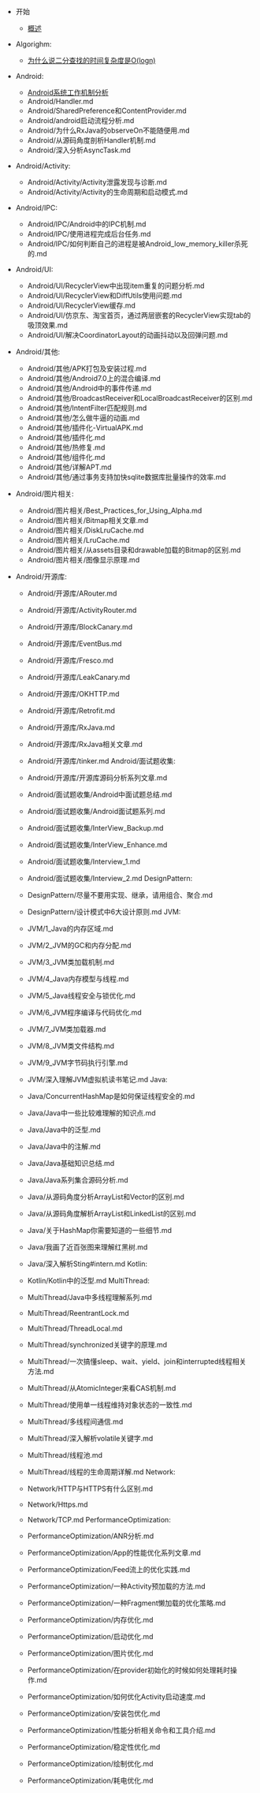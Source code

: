 - 开始

  - [概述](/README.md)

- Algorighm:
    - [为什么说二分查找的时间复杂度是O(logn)](/docs/Algorithm/为什么说二分查找的时间复杂度是O(logn).md)
- Android:
    - [Android系统工作机制分析](/docs/Android/Android系统工作机制分析.md)
    - Android/Handler.md
    - Android/SharedPreference和ContentProvider.md
    - Android/android启动流程分析.md
    - Android/为什么RxJava的observeOn不能随便用.md
    - Android/从源码角度剖析Handler机制.md
    - Android/深入分析AsyncTask.md
- Android/Activity:
    - Android/Activity/Activity泄露发现与诊断.md
    - Android/Activity/Activity的生命周期和启动模式.md
- Android/IPC:
    - Android/IPC/Android中的IPC机制.md
    - Android/IPC/使用进程完成后台任务.md
    - Android/IPC/如何判断自己的进程是被Android_low_memory_killer杀死的.md
- Android/UI:
    - Android/UI/RecyclerView中出现item重复的问题分析.md
    - Android/UI/RecyclerView和DiffUtils使用问题.md
    - Android/UI/RecyclerView缓存.md
    - Android/UI/仿京东、淘宝首页，通过两层嵌套的RecyclerView实现tab的吸顶效果.md
    - Android/UI/解决CoordinatorLayout的动画抖动以及回弹问题.md
- Android/其他:
    - Android/其他/APK打包及安装过程.md
    - Android/其他/Android7.0上的混合编译.md
    - Android/其他/Android中的事件传递.md
    - Android/其他/BroadcastReceiver和LocalBroadcastReceiver的区别.md
    - Android/其他/IntentFilter匹配规则.md
    - Android/其他/怎么做牛逼的动画.md
    - Android/其他/插件化-VirtualAPK.md
    - Android/其他/插件化.md
    - Android/其他/热修复.md
    - Android/其他/组件化.md
    - Android/其他/详解APT.md
    - Android/其他/通过事务支持加快sqlite数据库批量操作的效率.md
- Android/图片相关:
    - Android/图片相关/Best_Practices_for_Using_Alpha.md
    - Android/图片相关/Bitmap相关文章.md
    - Android/图片相关/DiskLruCache.md
    - Android/图片相关/LruCache.md
    - Android/图片相关/从assets目录和drawable加载的Bitmap的区别.md
    - Android/图片相关/图像显示原理.md
- Android/开源库:
    - Android/开源库/ARouter.md
    - Android/开源库/ActivityRouter.md
    - Android/开源库/BlockCanary.md
    - Android/开源库/EventBus.md
    - Android/开源库/Fresco.md
    - Android/开源库/LeakCanary.md
    - Android/开源库/OKHTTP.md
    - Android/开源库/Retrofit.md
    - Android/开源库/RxJava.md
    - Android/开源库/RxJava相关文章.md
    - Android/开源库/tinker.md
Android/面试题收集:
    - Android/开源库/开源库源码分析系列文章.md
    - Android/面试题收集/Android中面试题总结.md
    - Android/面试题收集/Android面试题系列.md
    - Android/面试题收集/InterView_Backup.md
    - Android/面试题收集/InterView_Enhance.md
    - Android/面试题收集/Interview_1.md
    - Android/面试题收集/Interview_2.md
DesignPattern:
    - DesignPattern/尽量不要用实现、继承，请用组合、聚合.md
    - DesignPattern/设计模式中6大设计原则.md
JVM:
    - JVM/1_Java的内存区域.md
    - JVM/2_JVM的GC和内存分配.md
    - JVM/3_JVM类加载机制.md
    - JVM/4_Java内存模型与线程.md
    - JVM/5_Java线程安全与锁优化.md
    - JVM/6_JVM程序编译与代码优化.md
    - JVM/7_JVM类加载器.md
    - JVM/8_JVM类文件结构.md
    - JVM/9_JVM字节码执行引擎.md
    - JVM/深入理解JVM虚拟机读书笔记.md
Java:
    - Java/ConcurrentHashMap是如何保证线程安全的.md
    - Java/Java中一些比较难理解的知识点.md
    - Java/Java中的泛型.md
    - Java/Java中的注解.md
    - Java/Java基础知识总结.md
    - Java/Java系列集合源码分析.md
    - Java/从源码角度分析ArrayList和Vector的区别.md
    - Java/从源码角度解析ArrayList和LinkedList的区别.md
    - Java/关于HashMap你需要知道的一些细节.md
    - Java/我画了近百张图来理解红黑树.md
    - Java/深入解析Sting#intern.md
Kotlin:
    - Kotlin/Kotlin中的泛型.md
MultiThread:
    - MultiThread/Java中多线程理解系列.md
    - MultiThread/ReentrantLock.md
    - MultiThread/ThreadLocal.md
    - MultiThread/synchronized关键字的原理.md
    - MultiThread/一次搞懂sleep、wait、yield、join和interrupted线程相关方法.md
    - MultiThread/从AtomicInteger来看CAS机制.md
    - MultiThread/使用单一线程维持对象状态的一致性.md
    - MultiThread/多线程间通信.md
    - MultiThread/深入解析volatile关键字.md
    - MultiThread/线程池.md
    - MultiThread/线程的生命周期详解.md
Network:
  - Network/HTTP与HTTPS有什么区别.md
  - Network/Https.md
  - Network/TCP.md
PerformanceOptimization:
  - PerformanceOptimization/ANR分析.md
  - PerformanceOptimization/App的性能优化系列文章.md
  - PerformanceOptimization/Feed流上的优化实践.md
  - PerformanceOptimization/一种Activity预加载的方法.md
  - PerformanceOptimization/一种Fragment懒加载的优化策略.md
  - PerformanceOptimization/内存优化.md
  - PerformanceOptimization/启动优化.md
  - PerformanceOptimization/图片优化.md
  - PerformanceOptimization/在provider初始化的时候如何处理耗时操作.md
  - PerformanceOptimization/如何优化Activity启动速度.md
  - PerformanceOptimization/安装包优化.md
  - PerformanceOptimization/性能分析相关命令和工具介绍.md
  - PerformanceOptimization/稳定性优化.md
  - PerformanceOptimization/绘制优化.md
  
  - PerformanceOptimization/耗电优化.md
